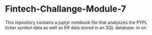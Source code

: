 # Fintech-Challange-Module-7
This repository contains a juptyr notebook file that analyszes the PYPL ticker symbol data as well as Etf data stored in an SQL database.           in on 
